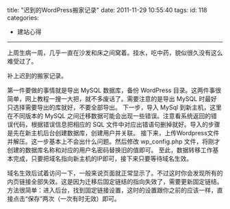 title: "迟到的WordPress搬家记录"
date: 2011-11-29 10:55:40
tags:
id: 118
categories:
  - 建站心得
---

上周生病一周，几乎一直在沙发和床之间窝着。挂水，吃中药，貌似很久没有这么难受过了。

补上迟到的搬家记录。

第一件要做的事情就是导出 MySQL 数据库，备份 WordPress 目录。这两件事很简单，网上教程一搜一大把，就不多废话了。需要注意的是导出 MySQL 时最好只选择需要导出的库就好，不要全部导出。
下一步，导入 MySql 到新主机，这里在不同版本的 MySQL 之间迁移数据可能会出现一些错误。注意看系统返回的错误代码，根据错误信息把相应的 SQL 文件中对应出错语句删掉就好。导入的步骤是先在新主机后台创建数据库，创建用户并关联。
接下来，上传Wordpress文件并解压。这一步基本上不会出什么问题。然后修改 wp_config.php 文件，将刚才创建的数据库名称和对应的用户名密码替换旧的值即可。
至此，数据转移工作基本完成，只要把域名指向新主机的IP即可，接下来只要等待域名生效。

域名生效后试着访问一下，一般来说页面就正常显示了。不过这时你会发现所有的内页链接全部失效。这是因为迁移后固定链结的指向失效了，需要更新固定链结。方法很简单：进入后台，找到固定链接设置，这时的设置跟你之前的应该一样，直接点击“保存”两次（一次有时无效）即可。